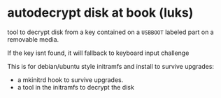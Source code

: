 # autodecrypt disk at book (luks)
tool to decrypt disk from a key contained on a ``USBBOOT`` labeled part on a removable media.

If the key isnt found, it will fallback to keyboard input challenge

This is for debian/ubuntu style initramfs and install to survive upgrades:
 - a mkinitrd hook to survive upgrades.
 - a tool in the initramfs to decrypt the disk
